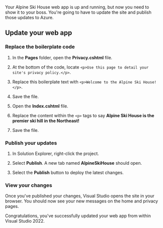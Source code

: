 Your Alpine Ski House web app is up and running, but now you need to show it to your boss. You're going to have to update the site and publish those updates to Azure.

## Update your web app

### Replace the boilerplate code

1. In the **Pages** folder, open the **Privacy.cshtml** file.

1. At the bottom of the code, locate 
    `<p>Use this page to detail your site's privacy policy.</p>`.

1. Replace this boilerplate text with
    `<p>Welcome to the Alpine Ski House!</p>`.

1. Save the file.

1. Open the **Index.cshtml** file.

1. Replace the content within the `<p>` tags to say
    **Alpine Ski House is the premier ski hill in the Northeast!**

1. Save the file.

### Publish your updates

1. In Solution Explorer, right-click the project.

1. Select **Publish**. A new tab named **AlpineSkiHouse** should open.

1. Select the **Publish** button to deploy the latest changes.

### View your changes

Once you've published your changes, Visual Studio opens the site in your browser. You should now see your new messages on the home and privacy pages.

Congratulations, you've successfully updated your web app from within Visual Studio 2022.
